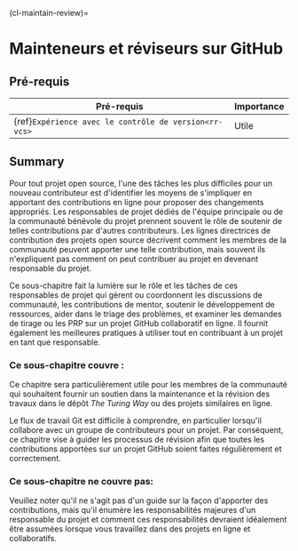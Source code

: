 (cl-maintain-review)=
# Mainteneurs et réviseurs sur GitHub

## Pré-requis

| Pré-requis                                                  | Importance |
| ----------------------------------------------------------- | ---------- |
| {ref}`Expérience avec le contrôle de version<rr-vcs>` | Utile      |

## Summary
Pour tout projet open source, l'une des tâches les plus difficiles pour un nouveau contributeur est d'identifier les moyens de s'impliquer en apportant des contributions en ligne pour proposer des changements appropriés. Les responsables de projet dédiés de l'équipe principale ou de la communauté bénévole du projet prennent souvent le rôle de soutenir de telles contributions par d'autres contributeurs. Les lignes directrices de contribution des projets open source décrivent comment les membres de la communauté peuvent apporter une telle contribution, mais souvent ils n'expliquent pas comment on peut contribuer au projet en devenant responsable du projet.

Ce sous-chapitre fait la lumière sur le rôle et les tâches de ces responsables de projet qui gèrent ou coordonnent les discussions de communauté, les contributions de mentor, soutenir le développement de ressources, aider dans le triage des problèmes, et examiner les demandes de tirage ou les PRP sur un projet GitHub collaboratif en ligne. Il fournit également les meilleures pratiques à utiliser tout en contribuant à un projet en tant que responsable.

### Ce sous-chapitre couvre :

Ce chapitre sera particulièrement utile pour les membres de la communauté qui souhaitent fournir un soutien dans la maintenance et la révision des travaux dans le dépôt _The Turing Way_  ou des projets similaires en ligne.

Le flux de travail Git est difficile à comprendre, en particulier lorsqu'il collabore avec un groupe de contributeurs pour un projet. Par conséquent, ce chapitre vise à guider les processus de révision afin que toutes les contributions apportées sur un projet GitHub soient faites régulièrement et correctement.

### Ce sous-chapitre ne couvre pas:

Veuillez noter qu'il ne s'agit pas d'un guide sur la façon d'apporter des contributions, mais qu'il énumère les responsabilités majeures d'un responsable du projet et comment ces responsabilités devraient idéalement être assumées lorsque vous travaillez dans des projets en ligne et collaboratifs.
